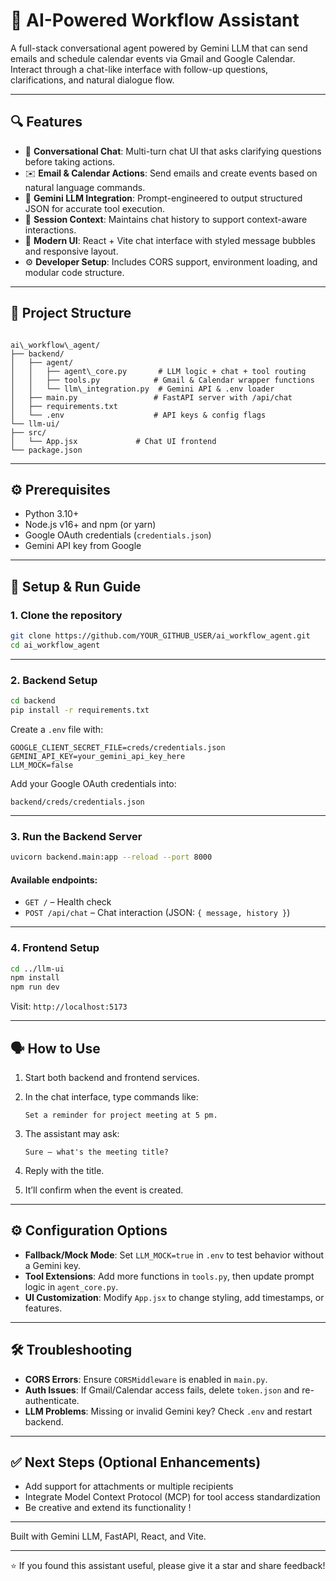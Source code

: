 # 🤖 AI-Powered Workflow Assistant

A full-stack conversational agent powered by Gemini LLM that can send emails and schedule calendar events via Gmail and Google Calendar. Interact through a chat-like interface with follow-up questions, clarifications, and natural dialogue flow.

---

## 🔍 Features

- 💬 **Conversational Chat**: Multi-turn chat UI that asks clarifying questions before taking actions.
- ✉️ **Email & Calendar Actions**: Send emails and create events based on natural language commands.
- 🧠 **Gemini LLM Integration**: Prompt-engineered to output structured JSON for accurate tool execution.
- 🧱 **Session Context**: Maintains chat history to support context-aware interactions.
- 🎨 **Modern UI**: React + Vite chat interface with styled message bubbles and responsive layout.
- ⚙️ **Developer Setup**: Includes CORS support, environment loading, and modular code structure.

---

## 🚀 Project Structure

```

ai\_workflow\_agent/
├── backend/
│   ├── agent/
│   │   ├── agent\_core.py       # LLM logic + chat + tool routing
│   │   ├── tools.py            # Gmail & Calendar wrapper functions
│   │   └── llm\_integration.py  # Gemini API & .env loader
│   ├── main.py                 # FastAPI server with /api/chat
│   ├── requirements.txt
│   └── .env                    # API keys & config flags
└── llm-ui/
├── src/
│   └── App.jsx             # Chat UI frontend
└── package.json

````

---

## ⚙️ Prerequisites

- Python 3.10+
- Node.js v16+ and npm (or yarn)
- Google OAuth credentials (`credentials.json`)
- Gemini API key from Google

---

## 🧭 Setup & Run Guide

### 1. Clone the repository

```bash
git clone https://github.com/YOUR_GITHUB_USER/ai_workflow_agent.git
cd ai_workflow_agent
````

---

### 2. Backend Setup

```bash
cd backend
pip install -r requirements.txt
```

Create a `.env` file with:

```env
GOOGLE_CLIENT_SECRET_FILE=creds/credentials.json
GEMINI_API_KEY=your_gemini_api_key_here
LLM_MOCK=false
```

Add your Google OAuth credentials into:

```
backend/creds/credentials.json
```

---

### 3. Run the Backend Server

```bash
uvicorn backend.main:app --reload --port 8000
```

#### Available endpoints:

* `GET /` – Health check
* `POST /api/chat` – Chat interaction (JSON: `{ message, history }`)

---

### 4. Frontend Setup

```bash
cd ../llm-ui
npm install
npm run dev
```

Visit: `http://localhost:5173`

---

## 🗣️ How to Use

1. Start both backend and frontend services.
2. In the chat interface, type commands like:

   ```
   Set a reminder for project meeting at 5 pm.
   ```
3. The assistant may ask:

   ```
   Sure — what's the meeting title?
   ```
4. Reply with the title.
5. It’ll confirm when the event is created.

---

## ⚙️ Configuration Options

* **Fallback/Mock Mode**: Set `LLM_MOCK=true` in `.env` to test behavior without a Gemini key.
* **Tool Extensions**: Add more functions in `tools.py`, then update prompt logic in `agent_core.py`.
* **UI Customization**: Modify `App.jsx` to change styling, add timestamps, or features.

---

## 🛠️ Troubleshooting

* **CORS Errors**: Ensure `CORSMiddleware` is enabled in `main.py`.
* **Auth Issues**: If Gmail/Calendar access fails, delete `token.json` and re-authenticate.
* **LLM Problems**: Missing or invalid Gemini key? Check `.env` and restart backend.

---

## ✅ Next Steps (Optional Enhancements)

* Add support for attachments or multiple recipients
* Integrate Model Context Protocol (MCP) for tool access standardization
* Be creative and extend its functionality !

---

Built with Gemini LLM, FastAPI, React, and Vite.

---

⭐ If you found this assistant useful, please give it a star and share feedback!


